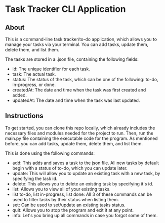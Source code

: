 # Task Tracker CLI Application

## About
This is a command-line task tracker/to-do application, which allows you to manage your tasks via your terminal.
You can add tasks, update them, delete them, and list them. 

The tasks are stored in a .json file, containing the following fields:
- id: The unique identifier for each task.
- task: The actual task.
- status: The status of the task, which can be one of the following: to-do, in-progress, or done.
- createdAt: The date and time when the task was first created and added.
- updatedAt: The date and time when the task was last updated.

## Instructions
To get started, you can clone this repo locally, which already includes the necessary files and modules needed for the project to run.
Then, run the main.py file containing the executable code for the program.
As mentioned before, you can add tasks, update them, delete them, and list them. 

This is done using the following commands:
- add: This adds and saves a task to the json file. All new tasks by default begin with a status of to-do, which you can update later.
- update: This will allow you to update an existing task with a new task, by specifying the task id.
- delete: This allows you to delete an existing task by specifying it's id.
- list: Allows you to view all of your existing tasks.
- list to-do, list in-progress, list done: All 3 of these commands can be used to filter tasks by their status when listing them.
- set: Can be used to set/update an existing tasks status.
- quit: Allows you to stop the program and exit it at any point.
- info: Let's you bring up all commands in case you forgot some of them.

